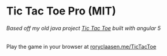 # Tic Tac Toe Pro (MIT)

###### Based off my old java project [Tic Tac Toe](https://github.com/roryclaasen/TicTacToe) built with angular 5

Play the game in your browser at [roryclaasen.me/TicTacToe](http://roryclaasen.me/TicTacToe)
